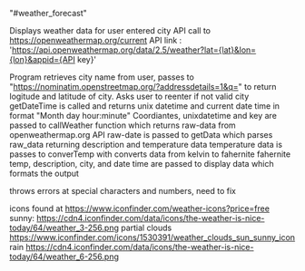 "#weather_forecast"

Displays weather data for user entered city 
API call to https://openweathermap.org/current
API link : 'https://api.openweathermap.org/data/2.5/weather?lat={lat}&lon={lon}&appid={API key}'

Program retrieves city name from user, passes to "https://nominatim.openstreetmap.org/?addressdetails=1&q=" to return logitude and latitude of city.  Asks user to reenter if not valid city 
getDateTime is called and returns unix datetime and current date time in format "Month day hour:minute"
Coordiantes, unixdatetime and key are passed to callWeather function which returns raw-data from openweathermap.org API
raw-date is passed to getData which parses raw_data returning description and temperature data
temperature data is passes to converTemp with converts data from kelvin to fahernite 
fahernite temp, description, city, and date time are passed to display data which formats the output



throws errors at special characters and numbers, need to fix

icons found at https://www.iconfinder.com/weather-icons?price=free
sunny: https://cdn4.iconfinder.com/data/icons/the-weather-is-nice-today/64/weather_3-256.png
partial clouds https://www.iconfinder.com/icons/1530391/weather_clouds_sun_sunny_icon
rain https://cdn4.iconfinder.com/data/icons/the-weather-is-nice-today/64/weather_6-256.png
